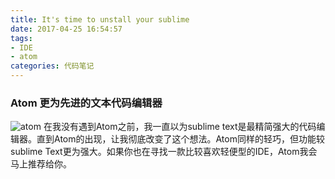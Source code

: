 ```yaml
---
title: It's time to unstall your sublime
date: 2017-04-25 16:54:57
tags:
- IDE
- atom
categories: 代码笔记
---
```

### Atom 更为先进的文本代码编辑器
![atom](http://oe3vwrk94.bkt.clouddn.com/aotm.png)
在我没有遇到Atom之前，我一直以为sublime text是最精简强大的代码编辑器。直到Atom的出现，让我彻底改变了这个想法。Atom同样的轻巧，但功能较sublime Text更为强大。如果你也在寻找一款比较喜欢轻便型的IDE，Atom我会马上推荐给你。
<!-- more -->
